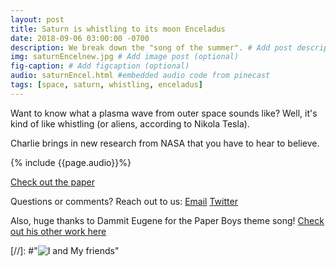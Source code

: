 ```yaml
---
layout: post
title: Saturn is whistling to its moon Enceladus
date: 2018-09-06 03:00:00 -0700
description: We break down the "song of the summer". # Add post description (optional)
img: saturnEncelnew.jpg # Add image post (optional)
fig-caption: # Add figcaption (optional)
audio: saturnEncel.html #embedded audio code from pinecast
tags: [space, saturn, whistling, enceladus]
---
```

Want to know what a plasma wave from outer space sounds like? Well, it's kind of like whistling (or aliens, according to Nikola Tesla). 

Charlie brings in new research from NASA that you have to hear to believe. 

{% include {{page.audio}}%}

[Check out the paper](https://agupubs.onlinelibrary.wiley.com/doi/abs/10.1029/2018GL078130)

Questions or comments? Reach out to us: [Email](paperboyspod@gmail.com) [Twitter](https://twitter.com/PaperBoysPod)

Also, huge thanks to Dammit Eugene for the Paper Boys theme song! [Check out his other work here](https://soundcloud.com/dammit-eugene/tracks)

[//]: #"![I and My friends]({{site.baseurl}}/assets/img/marsRadar.jpg)"
